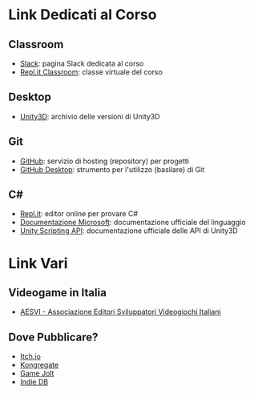 # Link Dedicati al Corso

## Classroom
* [Slack](https://fda-2017-intermediate.slack.com): pagina Slack dedicata al corso
* [Repl.it Classroom](https://repl.it/teacher/classrooms/21203): classe virtuale del corso

## Desktop
* [Unity3D](https://unity3d.com/get-unity/download/archive): archivio delle versioni di Unity3D

## Git
* [GitHub](https://www.github.com/): servizio di hosting (repository) per progetti
* [GitHub Desktop](https://desktop.github.com/): strumento per l'utilizzo (basilare) di Git

## C#
* [Repl.it](https://repl.it/languages/csharp): editor online per provare C#
* [Documentazione Microsoft](https://docs.microsoft.com/it-it/dotnet/csharp/language-reference/index): documentazione ufficiale del linguaggio
* [Unity Scripting API](https://docs.unity3d.com/ScriptReference/): documentazione ufficiale delle API di Unity3D

# Link Vari

## Videogame in Italia

* [AESVI - Associazione Editori Sviluppatori Videogiochi Italiani](http://aesvi.it/)

## Dove Pubblicare?

* [Itch.io](https://itch.io/)
* [Kongregate](http://www.kongregate.com/)
* [Game Jolt](http://gamejolt.com/)
* [Indie DB](http://www.indiedb.com/)
